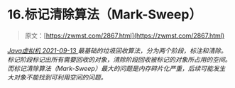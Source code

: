 <!--yml
category: 未分类
date: 0001-01-01 00:00:00
--->

# 16.标记清除算法（Mark-Sweep）

> 原文：[https://zwmst.com/2867.html](https://zwmst.com/2867.html)

   [ *Java虚拟机* ](https://zwmst.com/java%e8%99%9a%e6%8b%9f%e6%9c%ba)*[ <time datetime="2021-09-13T23:52:33+08:00"> 2021-09-13 </time> ](https://zwmst.com/2867.html)  最基础的垃圾回收算法，分为两个阶段，标注和清除。标记阶段标记出所有需要回收的对象，清除阶段回收被标记的对象所占用的空间。而标记清除算法（Mark-Sweep）最大的问题是内存碎片化严重，后续可能发生大对象不能找到可利用空间的问题。*